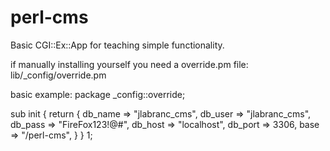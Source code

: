 # perl-cms

Basic CGI::Ex::App for teaching simple functionality.



if manually installing yourself you need a override.pm file: lib/_config/override.pm

basic example:
package _config::override;

sub init {
    return {
        db_name => "jlabranc_cms",
        db_user => "jlabranc_cms",
        db_pass => "FireFox123!@#",
        db_host => "localhost",
        db_port => 3306,
        base    => "/perl-cms",
    }
}
1;
